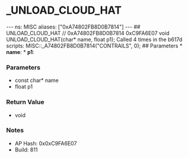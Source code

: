 # _UNLOAD_CLOUD_HAT

--- ns: MISC aliases: ["0xA74802FB8D0B7814"] --- ## UNLOAD_CLOUD_HAT  // 0xA74802FB8D0B7814 0xC9FA6E07 void UNLOAD_CLOUD_HAT(char* name, float p1);  Called 4 times in the b617d scripts: MISC::_A74802FB8D0B7814("CONTRAILS", 0);  ## Parameters * **name**: * **p1**:

### Parameters
* const char* name
* float p1

### Return Value
* void

### Notes
* AP Hash: 0x0xC9FA6E07
* Build: 811

